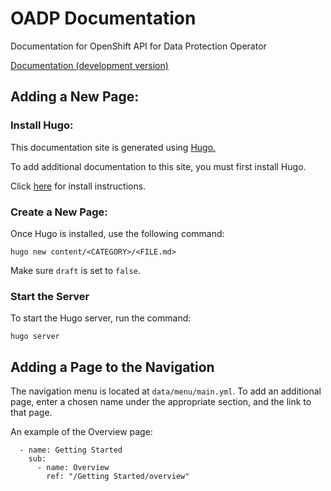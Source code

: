 # OADP Documentation
Documentation for OpenShift API for Data Protection Operator

[Documentation (development version)](https://oadp.konveyor.io/) 

## Adding a New Page:
### Install Hugo:
This documentation site is generated using [Hugo.](https://gohugo.io/)

To add additional documentation to this site, you must first install Hugo.

Click [here](https://gohugo.io/getting-started/installing) for install 
instructions.

### Create a New Page:
Once Hugo is installed, use the following command:

`hugo new content/<CATEGORY>/<FILE.md>`

Make sure `draft` is set to `false`. 

### Start the Server
To start the Hugo server, run the command:

`hugo server`

## Adding a Page to the Navigation
The navigation menu is located at `data/menu/main.yml`.
To add an additional page, enter a chosen name under the appropriate 
section, and the link to that page. 

An example of the Overview page:
```
  - name: Getting Started
    sub:
      - name: Overview
        ref: "/Getting Started/overview"
```

